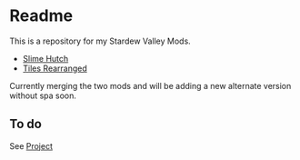 # Readme

This is a repository for my Stardew Valley Mods.

- [Slime Hutch](https://github.com/lauren-mods/StardewMods/tree/main/Slime-Hutch)
- [Tiles Rearranged](https://github.com/lauren-mods/StardewMods/tree/main/Tiles-Rearranged)

Currently merging the two mods and will be adding a new alternate version without spa soon.
## To do

See [Project](https://github.com/lauren-mods/StardewMods/projects/1)
